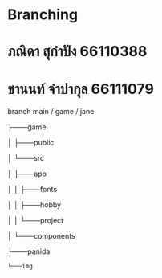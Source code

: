 # Branching
# ภณิดา สุกำปัง 66110388
# ชานนท์ จำปากุล 66111079

branch main / game / jane

├───game

│   ├───public

│   └───src

│       ├───app

│       │   ├───fonts

│       │   ├───hobby

│       │   └───project

│       └───components

└───panida

    └───img
